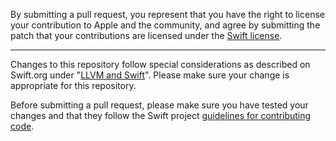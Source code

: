 By submitting a pull request, you represent that you have the right to license
your contribution to Apple and the community, and agree by submitting the patch
that your contributions are licensed under the [Swift
license](https://swift.org/LICENSE.txt).

---

Changes to this repository follow special considerations as described on
Swift.org under "[LLVM and Swift](https://swift.org/contributing/#llvm-and-swift)".
Please make sure your change is appropriate for this repository.

Before submitting a pull request, please make sure you have tested your
changes and that they follow the Swift project [guidelines for contributing
code](https://swift.org/contributing/#contributing-code).
